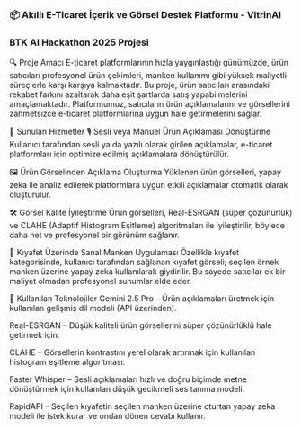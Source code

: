 ### 📦 Akıllı E-Ticaret İçerik ve Görsel Destek Platformu - VitrinAI
### BTK AI Hackathon 2025 Projesi

🔍 Proje Amacı
E-ticaret platformlarının hızla yaygınlaştığı günümüzde, ürün satıcıları profesyonel ürün çekimleri, manken kullanımı gibi yüksek maliyetli süreçlerle karşı karşıya kalmaktadır. Bu proje, ürün satıcıları arasındaki rekabet farkını azaltarak daha eşit şartlarda satış yapabilmelerini amaçlamaktadır. Platformumuz, satıcıların ürün açıklamalarını ve görsellerini zahmetsizce e-ticaret platformlarına uygun hale getirmelerini sağlar.

🚀 Sunulan Hizmetler
🎙️ Sesli veya Manuel Ürün Açıklaması Dönüştürme
Kullanıcı tarafından sesli ya da yazılı olarak girilen açıklamalar, e-ticaret platformları için optimize edilmiş açıklamalara dönüştürülür.

🖼️ Ürün Görselinden Açıklama Oluşturma
Yüklenen ürün görselleri, yapay zeka ile analiz edilerek platformlara uygun etkili açıklamalar otomatik olarak oluşturulur.

🛠️ Görsel Kalite İyileştirme
Ürün görselleri, Real-ESRGAN (süper çözünürlük) ve CLAHE (Adaptif Histogram Eşitleme) algoritmaları ile iyileştirilir, böylece daha net ve profesyonel bir görünüm sağlanır.

👗 Kıyafet Üzerinde Sanal Manken Uygulaması
Özellikle kıyafet kategorisinde, kullanıcı tarafından sağlanan kıyafet görseli; seçilen örnek manken üzerine yapay zeka kullanılarak giydirilir. Bu sayede satıcılar ek bir maliyet olmadan profesyonel sunumlar elde eder.

🧠 Kullanılan Teknolojiler
Gemini 2.5 Pro – Ürün açıklamaları üretmek için kullanılan gelişmiş dil modeli (API üzerinden).

Real-ESRGAN – Düşük kaliteli ürün görsellerini süper çözünürlüklü hale getirmek için.

CLAHE – Görsellerin kontrastını yerel olarak artırmak için kullanılan histogram eşitleme algoritması.

Faster Whisper – Sesli açıklamaları hızlı ve doğru biçimde metne dönüştürmek için kullanılan düşük gecikmeli ses tanıma modeli.

RapidAPI – Seçilen kıyafetin seçilen manken üzerine oturtan yapay zeka modeli ile istek kurar ve ondan dönen cevabı kullanır.

